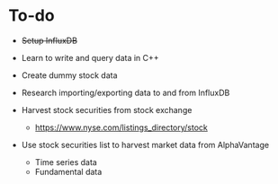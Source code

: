 # To-do
- ~~Setup InfluxDB~~

- Learn to write and query data in C++

- Create dummy stock data
- Research importing/exporting data to and from InfluxDB

- Harvest stock securities from stock exchange
    - https://www.nyse.com/listings_directory/stock
- Use stock securities list to harvest market data from AlphaVantage
    - Time series data
    - Fundamental data
